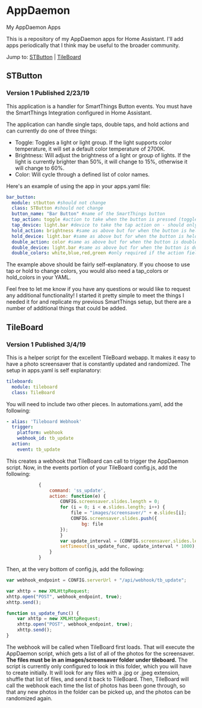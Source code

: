 # AppDaemon
My AppDaemon Apps

This is a repository of my AppDaemon apps for Home Assistant. I'll add apps periodically that I think may be useful to the broader community.

Jump to: [STButton](#stbutton) | [TileBoard](#tileboard)

## <a name="stbutton"></a>STButton
### Version 1 Published 2/23/19
This application is a handler for SmartThings Button events. You must have the SmartThings Integration configured in Home Assistant.

The application can handle single taps, double taps, and hold actions and can currently do one of three things:

* Toggle: Toggles a light or light group. If the light supports color temperature, it will set a default color temperature of 2700K.
* Brightness: Will adjust the brightness of a light or group of lights.
If the light is currently brighter than 50%, it will change to 15%, otherwise it will change to 60%.
* Color: Will cycle through a defined list of color names.

Here's an example of using the app in your apps.yaml file:

```yaml
bar_button:
  module: stbutton #should not change
  class: STButton #should not change
  button_name: "Bar Button" #name of the SmartThings button
  tap_action: toggle #action to take when the button is pressed (toggle, brightness, or color)
  tap_device: light.bar #device to take the tap action on - should only be one light device listed but can be a group of lights
  hold_action: brightness #same as above but for when the button is held
  hold_device: light.bar #same as above but for when the button is held
  double_action: color #same as above but for when the button is double tapped
  double_device: light.bar #same as above but for when the button is double tapped
  double_colors: white,blue,red,green #only required if the action field is "color" - list of colors to cycle through
  ```
  
  The example above should be fairly self-explanatory. If you choose to use tap or hold to change colors, you would also need a
  tap_colors or hold_colors in your YAML.
  
  Feel free to let me know if you have any questions or would like to request any additional functionality! I started it pretty simple
  to meet the things I needed it for and replicate my previous SmartThings setup, but there are a number of additional things that could be added.
  
  ## <a name="tileboard"></a>TileBoard
### Version 1 Published 3/4/19
This is a helper script for the excellent TileBoard webapp. It makes it easy to have a photo screensaver that is constantly updated and randomized. The setup in apps.yaml is self explanatory:

```yaml
tileboard:
  module: tileboard
  class: TileBoard
```

You will need to include two other pieces. In automations.yaml, add the following:

```yaml
- alias: 'Tileboard Webhook'
  trigger:
    platform: webhook
    webhook_id: tb_update
  action:
    event: tb_update
```

This creates a webhook that TileBoard can call to trigger the AppDaemon script. Now, in the events portion of your TileBoard config.js, add the following:

```javascript
			{
				command: 'ss_update',
				action: function(e) {
					CONFIG.screensaver.slides.length = 0;
					for (i = 0; i < e.slides.length; i++) {
						file = "images/screensaver/" + e.slides[i];
						CONFIG.screensaver.slides.push({
							bg: file
					});
					}
					var update_interval = (CONFIG.screensaver.slides.length * CONFIG.screensaver.slidesTimeout) - 60;
					setTimeout(ss_update_func, update_interval * 1000);
				}
			}
```

Then, at the very bottom of config.js, add the following:

```javascript
var webhook_endpoint = CONFIG.serverUrl + "/api/webhook/tb_update";

var xhttp = new XMLHttpRequest;
xhttp.open("POST", webhook_endpoint, true);
xhttp.send();

function ss_update_func() {
	var xhttp = new XMLHttpRequest;
	xhttp.open("POST", webhook_endpoint, true);
	xhttp.send();
}
```

The webhook will be called when TileBoard first loads. That will execute the AppDaemon script, which gets a list of all of the photos for the screensaver. **The files must be in an images/screensaver folder under tileboard.** The script is currently only configured to look in this folder, which you will have to create initially. It will look for any files with a .jpg or .jpeg extension, shuffle that list of files, and send it back to TileBoard. Then, TileBoard will call the webhook each time the list of photos has been gone through, so that any new photos in the folder can be picked up, and the photos can be randomized again.
